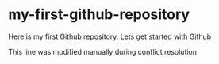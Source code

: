 # my-first-github-repository
Here is my first Github repository. Lets get started with Github

This line was modified manually during conflict resolution